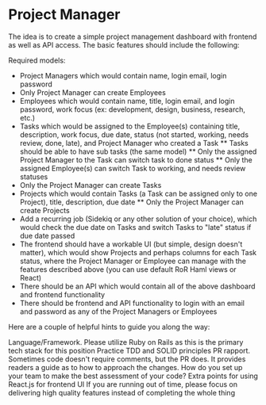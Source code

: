 # Project Manager

The idea is to create a simple project management dashboard with frontend as well as API access. The basic features should include the following:


Required models:
* Project Managers which would contain name, login email, login password
* Only Project Manager can create Employees
* Employees which would contain name, title, login email, and login password, work focus (ex: development, design, business, research, etc.)
* Tasks which would be assigned to the Employee(s) containing title, description, work focus, due date, status (not started, working, needs review, done, late), and Project Manager who created a Task
** Tasks should be able to have sub tasks (the same model)
** Only the assigned Project Manager to the Task can switch task to done status
** Only the assigned Employee(s) can switch Task to working, and needs review statuses
* Only the Project Manager can create Tasks
* Projects which would contain Tasks (a Task can be assigned only to one Project), title, description, due date
** Only the Project Manager can create Projects
* Add a recurring job (Sidekiq or any other solution of your choice), which would check the due date on Tasks and switch Tasks to "late" status if due date passed
* The frontend should have a workable UI (but simple, design doesn't matter), which would show Projects and perhaps columns for each Task status, where the Project Manager or Employee can manage with the features described above (you can use default RoR Haml views or React)
* There should be an API which would contain all of the above dashboard and frontend functionality
* There should be frontend and API functionality to login with an email and password as any of the Project Managers or Employees


Here are a couple of helpful hints to guide you along the way:

Language/Framework. Please utilize Ruby on Rails as this is the primary tech stack for this position
Practice TDD and SOLID principles
PR rapport. Sometimes code doesn't require comments, but the PR does. It provides readers a guide as to how to approach the changes. How do you set up your team to make the best assessment of your code?
Extra points for using React.js for frontend UI
If you are running out of time, please focus on delivering high quality features instead of completing the whole thing